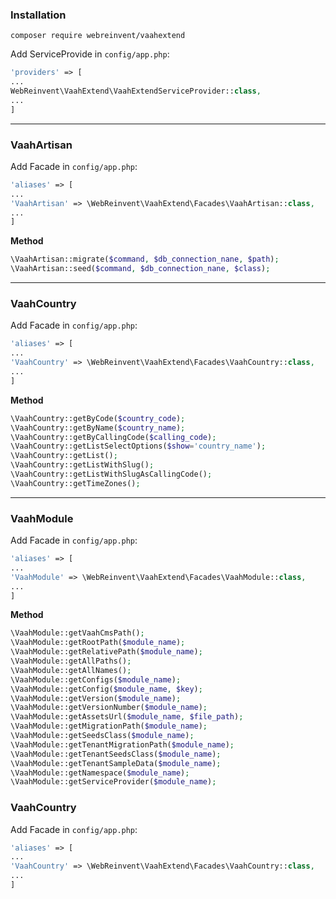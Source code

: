 
### Installation
```shell script
composer require webreinvent/vaahextend
```

Add ServiceProvide in `config/app.php`:
```php
'providers' => [
...
WebReinvent\VaahExtend\VaahExtendServiceProvider::class,
...
]
```
---

### VaahArtisan

Add Facade in `config/app.php`:
```php
'aliases' => [
...
'VaahArtisan' => \WebReinvent\VaahExtend\Facades\VaahArtisan::class,
...
]
```

**Method**
```php
\VaahArtisan::migrate($command, $db_connection_nane, $path); 
\VaahArtisan::seed($command, $db_connection_nane, $class);
```

---

### VaahCountry

Add Facade in `config/app.php`:
```php
'aliases' => [
...
'VaahCountry' => \WebReinvent\VaahExtend\Facades\VaahCountry::class,
...
]
```

**Method**
```php
\VaahCountry::getByCode($country_code);
\VaahCountry::getByName($country_name);
\VaahCountry::getByCallingCode($calling_code);
\VaahCountry::getListSelectOptions($show='country_name');
\VaahCountry::getList();
\VaahCountry::getListWithSlug();
\VaahCountry::getListWithSlugAsCallingCode();
\VaahCountry::getTimeZones();
```

---

### VaahModule

Add Facade in `config/app.php`:
```php
'aliases' => [
...
'VaahModule' => \WebReinvent\VaahExtend\Facades\VaahModule::class,
...
]
```

**Method**
```php
\VaahModule::getVaahCmsPath();
\VaahModule::getRootPath($module_name);
\VaahModule::getRelativePath($module_name);
\VaahModule::getAllPaths();
\VaahModule::getAllNames();
\VaahModule::getConfigs($module_name);
\VaahModule::getConfig($module_name, $key);
\VaahModule::getVersion($module_name);
\VaahModule::getVersionNumber($module_name);
\VaahModule::getAssetsUrl($module_name, $file_path);
\VaahModule::getMigrationPath($module_name);
\VaahModule::getSeedsClass($module_name);
\VaahModule::getTenantMigrationPath($module_name);
\VaahModule::getTenantSeedsClass($module_name);
\VaahModule::getTenantSampleData($module_name);
\VaahModule::getNamespace($module_name);
\VaahModule::getServiceProvider($module_name);
```

### VaahCountry

Add Facade in `config/app.php`:
```php
'aliases' => [
...
'VaahCountry' => \WebReinvent\VaahExtend\Facades\VaahCountry::class,
...
]
```
